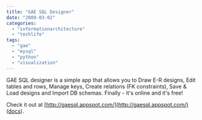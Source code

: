 ```yaml
---
title: "GAE SQL Designer"
date: "2009-03-02"
categories: 
  - "informationarchitecture"
  - "techlife"
tags: 
  - "gae"
  - "mysql"
  - "python"
  - "visualization"
---
```


GAE SQL designer is a simple app that allows you to Draw E-R designs, Edit tables and rows, Manage keys, Create relations (FK constraints), Save & Load designs and Import DB schemas. Finally - it's online and it's free!

Check it out at [http://gaesql.appspot.com/](http://gaesql.appspot.com/) ([docs](http://gaesql.appspot.com/about/index.html)).
